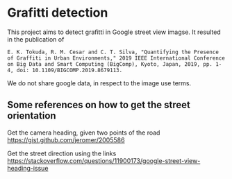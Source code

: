 # Grafitti detection

This project aims to detect grafitti in Google street view imagse.
It resulted in the publication of 

```
E. K. Tokuda, R. M. Cesar and C. T. Silva, "Quantifying the Presence of Graffiti in Urban Environments," 2019 IEEE International Conference on Big Data and Smart Computing (BigComp), Kyoto, Japan, 2019, pp. 1-4, doi: 10.1109/BIGCOMP.2019.8679113.
```

We do not share google data, in respect to the image use terms.

## Some references on how to get the street orientation
Get the camera heading, given two points of the road
https://gist.github.com/jeromer/2005586

Get the street direction using the links
https://stackoverflow.com/questions/11900173/google-street-view-heading-issue
